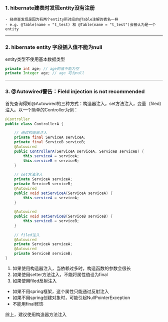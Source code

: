 
### 1. hibernate建表时发现entity没有注册
    - 经排查发现是因为有两个entity所对应的@Table注解的表名一样
    - e.g. @Table(name = "t_test) 和 @Table(name = "t_test")会被认为是一个entity
---
   
### 2. hibernate entity 字段插入值不能为null
entity类型不使用基本数据类型
```java
private int age; // age的值不能为空
private Integer age; // age 可为null
```
---

### 3. @Autowired警告：Field injection is not recommended
首先查询得知@Autowired的三种方式：构造器注入，set方法注入，变量（filed）注入。以一个简单的Controller为例：

```java
@Controller
public class ControllerA {

    // 通过构造器注入
    private final ServiceA serviceA;
    private final ServiceB serviceB;
    @Autowired
    public ControllerA(ServiceA serviceA, ServiceB serviceB) {
        this.serviceA = serviceA;
        this.serviceB = serviceB;
    }
    
    // set方法注入
    private ServiceA serviceA;
    private ServiceB serviceB;
    @Autowired
    public void setServiceA(ServiceA serviceA) {
        this.serviceA = serviceA;
    }
    
    @Autowired
    public void setServiceB(ServiceB serviceB) {
        this.serviceB = serviceB;
    }
    
    // filed注入
    @Autowired
    private ServiceA serviceA;
    @Autowired
    private ServiceB serviceB;
}
```
1. 如果使用构造器注入，当依赖过多时，构造函数的参数会很长
2. 如果使用setter方法注入，不能将属性值设为final
3. 如果使用filed反射注入
- 如果不用spring框架，这个属性只能通过反射注入
- 如果不用spring创建对象时，可能引起NullPointerException
- 不能用final修饰

综上，建议使用构造器方法注入